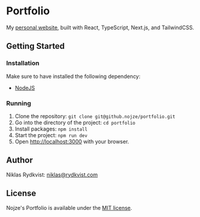 # Portfolio

My [personal website](https://www.rydkvist.com/), built with React, TypeScript, Next.js, and TailwindCSS.

## Getting Started

### Installation

Make sure to have installed the following dependency:

- [NodeJS](https://nodejs.org/)

### Running

1. Clone the repository: `git clone git@github.nojze/portfolio.git`
2. Go into the directory of the project: `cd portfolio`
3. Install packages: `npm install`
4. Start the project: `npm run dev`
5. Open [http://localhost:3000](http://localhost:3000) with your browser.

## Author

Niklas Rydkvist: [niklas@rydkvist.com](mailto:niklas@rydkvist.com)

## License
Nojze's Portfolio is available under the [MIT license](https://github.com/Nojze/portfolio/blob/main/LICENSE).